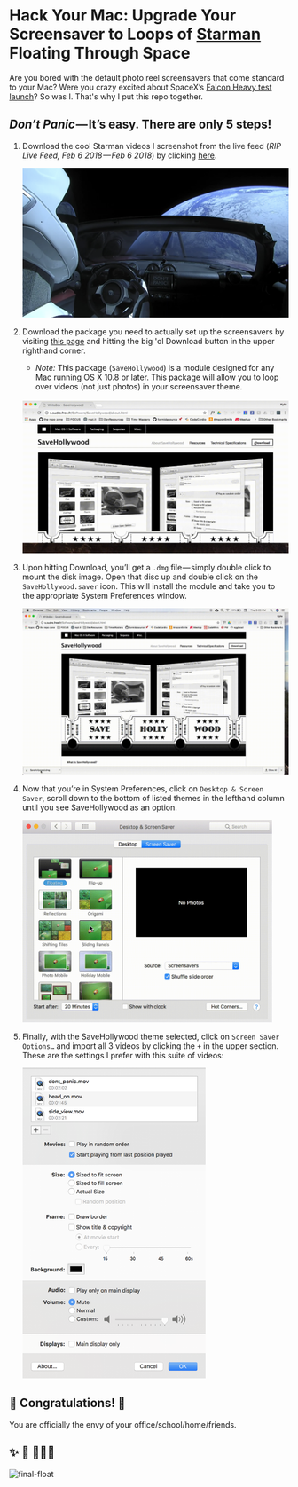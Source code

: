 # Hack Your Mac: Upgrade Your Screensaver to Loops of [Starman](https://www.youtube.com/watch?v=aBr2kKAHN6M) Floating Through Space

Are you bored with the default photo reel screensavers that come standard to your Mac? Were you crazy excited about SpaceX’s [Falcon Heavy test launch](https://www.youtube.com/watch?v=wbSwFU6tY1c)? So was I. That's why I put this repo together.

## _Don’t Panic_ — It’s easy. There are only **5** steps!

1. Download the cool Starman videos I screenshot from the live feed (_RIP Live Feed, Feb 6 2018 — Feb 6 2018_) by clicking [here](https://drive.google.com/open?id=13byFXgQNlhNhgXE3xF0AGBREcg_196GG).

    ![dont-panic](https://github.com/kale-stew/starman-screensavers/blob/master/assets/dont_panic.png)

2. Download the package you need to actually set up the screensavers by visiting [this page](http://s.sudre.free.fr/Software/SaveHollywood/about.html) and hitting the big 'ol Download button in the upper righthand corner.
    - _Note:_  This package (`SaveHollywood`) is a module designed for any Mac running OS X 10.8 or later. This package will allow you to loop over videos (not just photos) in your screensaver theme.

    <br>
    <img src="https://github.com/kale-stew/starman-screensavers/blob/master/assets/download.gif" width="650">

3. Upon hitting Download, you’ll get a `.dmg` file — simply double click to mount the disk image. Open that disc up and double click on the `SaveHollywood.saver` icon. This will install the module and take you to the appropriate System Preferences window.

    <img src="https://github.com/kale-stew/starman-screensavers/blob/master/assets/install.gif" width="550">

4. Now that you’re in System Preferences, click on `Desktop & Screen Saver`, scroll down to the bottom of listed themes in the lefthand column until you see SaveHollywood as an option.

    <img src="https://github.com/kale-stew/starman-screensavers/blob/master/assets/scroll.gif" width="450">

5. Finally, with the SaveHollywood theme selected, click on `Screen Saver Options…` and import all 3 videos by clicking the `+` in the upper section. These are the settings I prefer with this suite of videos:

    <img src="https://github.com/kale-stew/starman-screensavers/blob/master/assets/settings.png" width="330">

## 🎉 Congratulations! 🎉

You are officially the envy of your office/school/home/friends.

## ✨ 🚀 👨🏻‍🚀

![final-float](https://github.com/kale-stew/starman-screensavers/blob/master/assets/cya.gif)